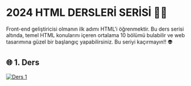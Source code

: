 # 2024 HTML DERSLERİ SERİSİ 🏄‍♂️
Front-end geliştiricisi olmanın ilk adımı HTML'i öğrenmektir. Bu ders serisi altında, temel HTML konularını içeren ortalama 10 bölümü bulabilir ve web tasarımına güzel bir başlangıç yapabilirsiniz. Bu seriyi kaçırmayın!! 👽

## 🌐 1. Ders
[![Ders 1](https://hizliresim.com/1855ony)](https://www.youtube.com/watch?v=5lTJw1nWeDc&list=PLW5s23IMsrJaVOnRG-acgufdCNB59ltHJ)
